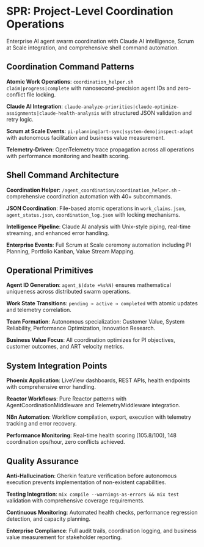 # SPR: Project-Level Coordination Operations

Enterprise AI agent swarm coordination with Claude AI intelligence, Scrum at Scale integration, and comprehensive shell command automation.

## Coordination Command Patterns

**Atomic Work Operations**: `coordination_helper.sh claim|progress|complete` with nanosecond-precision agent IDs and zero-conflict file locking.

**Claude AI Integration**: `claude-analyze-priorities|claude-optimize-assignments|claude-health-analysis` with structured JSON validation and retry logic.

**Scrum at Scale Events**: `pi-planning|art-sync|system-demo|inspect-adapt` with autonomous facilitation and business value measurement.

**Telemetry-Driven**: OpenTelemetry trace propagation across all operations with performance monitoring and health scoring.

## Shell Command Architecture

**Coordination Helper**: `/agent_coordination/coordination_helper.sh` - comprehensive coordination automation with 40+ subcommands.

**JSON Coordination**: File-based atomic operations in `work_claims.json`, `agent_status.json`, `coordination_log.json` with locking mechanisms.

**Intelligence Pipeline**: Claude AI analysis with Unix-style piping, real-time streaming, and enhanced error handling.

**Enterprise Events**: Full Scrum at Scale ceremony automation including PI Planning, Portfolio Kanban, Value Stream Mapping.

## Operational Primitives

**Agent ID Generation**: `agent_$(date +%s%N)` ensures mathematical uniqueness across distributed swarm operations.

**Work State Transitions**: `pending → active → completed` with atomic updates and telemetry correlation.

**Team Formation**: Autonomous specialization: Customer Value, System Reliability, Performance Optimization, Innovation Research.

**Business Value Focus**: All coordination optimizes for PI objectives, customer outcomes, and ART velocity metrics.

## System Integration Points

**Phoenix Application**: LiveView dashboards, REST APIs, health endpoints with comprehensive error handling.

**Reactor Workflows**: Pure Reactor patterns with AgentCoordinationMiddleware and TelemetryMiddleware integration.

**N8n Automation**: Workflow compilation, export, execution with telemetry tracking and error recovery.

**Performance Monitoring**: Real-time health scoring (105.8/100), 148 coordination ops/hour, zero conflicts achieved.

## Quality Assurance

**Anti-Hallucination**: Gherkin feature verification before autonomous execution prevents implementation of non-existent capabilities.

**Testing Integration**: `mix compile --warnings-as-errors && mix test` validation with comprehensive coverage requirements.

**Continuous Monitoring**: Automated health checks, performance regression detection, and capacity planning.

**Enterprise Compliance**: Full audit trails, coordination logging, and business value measurement for stakeholder reporting.